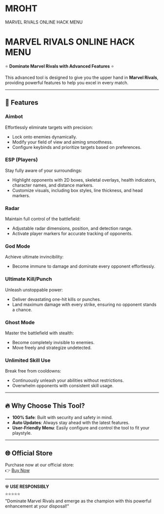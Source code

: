 # MROHT
MARVEL RIVALS ONLINE HACK MENU
# MARVEL RIVALS ONLINE HACK MENU

⭐ **Dominate Marvel Rivals with Advanced Features** ⭐  

This advanced tool is designed to give you the upper hand in **Marvel Rivals**, providing powerful features to help you excel in every match.

---

## 🚀 Features

### **Aimbot**
Effortlessly eliminate targets with precision:
- Lock onto enemies dynamically.
- Modify your field of view and aiming smoothness.
- Configure keybinds and prioritize targets based on preferences.

### **ESP (Players)**
Stay fully aware of your surroundings:
- Highlight opponents with 2D boxes, skeletal overlays, health indicators, character names, and distance markers.
- Customize visuals, including box styles, line thickness, and head markers.

### **Radar**
Maintain full control of the battlefield:
- Adjustable radar dimensions, position, and detection range.
- Activate player markers for accurate tracking of opponents.

### **God Mode**
Achieve ultimate invincibility:
- Become immune to damage and dominate every opponent effortlessly.

### **Ultimate Kill/Punch**
Unleash unstoppable power:
- Deliver devastating one-hit kills or punches.
- Land maximum damage with every strike, ensuring no opponent stands a chance.

### **Ghost Mode**
Master the battlefield with stealth:
- Become completely invisible to enemies.
- Move freely and strategize undetected.

### **Unlimited Skill Use**
Break free from cooldowns:
- Continuously unleash your abilities without restrictions.
- Overwhelm opponents with consistent skill usage.

---

## 🔥 Why Choose This Tool?
- **100% Safe**: Built with security and safety in mind.
- **Auto Updates**: Always stay ahead with the latest features.
- **User-Friendly Menu**: Easily configure and control the tool to fit your playstyle.

---

## 🌐 Official Store  
Purchase now at our official store:  
👉 [Buy Now](https://IOIgamer.mysellix.io/product/marvel-rivals-hack-tool)

---

☢️ **USE RESPONSIBLY**  
⭐⭐⭐⭐⭐  
"Dominate Marvel Rivals and emerge as the champion with this powerful enhancement at your disposal!"
